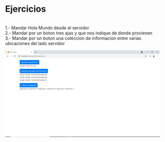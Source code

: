 # Ejercicios

<br>
1.- Mandar Hola Mundo desde el servidor<br>
2.- Mandar por un boton tres ajax y que nos indique de donde provienen<br>
3.- Mandar por un boton una coleccion de informacion entre varias ubicaciones del lado servidor


![Alt text](practica01.jpg)
